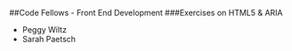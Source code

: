 ##Code Fellows - Front End Development 
###Exercises on HTML5 & ARIA
- Peggy Wiltz
- Sarah Paetsch

